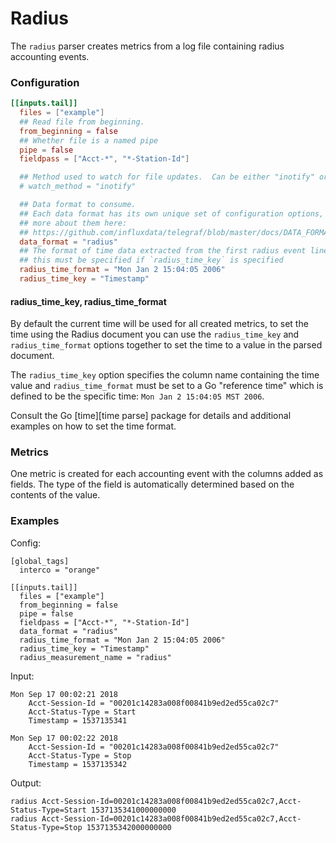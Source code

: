 # Radius

The `radius` parser creates metrics from a log file containing radius
accounting events.

### Configuration

```toml
[[inputs.tail]]
  files = ["example"]
  ## Read file from beginning.
  from_beginning = false
  ## Whether file is a named pipe
  pipe = false
  fieldpass = ["Acct-*", "*-Station-Id"]

  ## Method used to watch for file updates.  Can be either "inotify" or "poll".
  # watch_method = "inotify"

  ## Data format to consume.
  ## Each data format has its own unique set of configuration options, read
  ## more about them here:
  ## https://github.com/influxdata/telegraf/blob/master/docs/DATA_FORMATS_INPUT.md
  data_format = "radius"
  ## The format of time data extracted from the first radius event line
  ## this must be specified if `radius_time_key` is specified
  radius_time_format = "Mon Jan 2 15:04:05 2006"
  radius_time_key = "Timestamp"
  ```
#### radius_time_key, radius_time_format

By default the current time will be used for all created metrics, to set the
time using the Radius document you can use the `radius_time_key` and
`radius_time_format` options together to set the time to a value in the parsed
document.

The `radius_time_key` option specifies the column name containing the
time value and `radius_time_format` must be set to a Go "reference time"
which is defined to be the specific time: `Mon Jan 2 15:04:05 MST 2006`.

Consult the Go [time][time parse] package for details and additional examples
on how to set the time format.

### Metrics

One metric is created for each accounting event with the columns added as fields.  The type
of the field is automatically determined based on the contents of the value.

### Examples

Config:
```
[global_tags]
  interco = "orange"

[[inputs.tail]]
  files = ["example"]
  from_beginning = false
  pipe = false
  fieldpass = ["Acct-*", "*-Station-Id"]
  data_format = "radius"
  radius_time_format = "Mon Jan 2 15:04:05 2006"
  radius_time_key = "Timestamp"
  radius_measurement_name = "radius"
```

Input:
```
Mon Sep 17 00:02:21 2018
	Acct-Session-Id = "00201c14283a008f00841b9ed2ed55ca02c7"
	Acct-Status-Type = Start
	Timestamp = 1537135341

Mon Sep 17 00:02:22 2018
	Acct-Session-Id = "00201c14283a008f00841b9ed2ed55ca02c7"
	Acct-Status-Type = Stop
	Timestamp = 1537135342
```

Output:
```
radius Acct-Session-Id=00201c14283a008f00841b9ed2ed55ca02c7,Acct-Status-Type=Start 1537135341000000000
radius Acct-Session-Id=00201c14283a008f00841b9ed2ed55ca02c7,Acct-Status-Type=Stop 1537135342000000000
```
